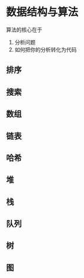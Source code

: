 
# 数据结构与算法

算法的核心在于
1. 分析问题
2. 如何把你的分析转化为代码

## 排序

## 搜索

## 数组

## 链表

## 哈希

## 堆

## 栈

## 队列

## 树

## 图



